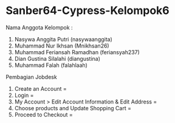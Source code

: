# Sanber64-Cypress-Kelompok6

Nama Anggota Kelompok :

1. Nasywa Anggita Putri (nasywaanggita)
2. Muhammad Nur Ikhsan (Mnikhsan26)
3. Muhammad Feriansah Ramadhan (feriansyah237)
4. Dian Gustina Silalahi (diangustina)
5. Muhammad Falah (falahlaah)

Pembagian Jobdesk

1. Create an Account =
2. Login =
3. My Account > Edit Account Information & Edit Address =
4. Choose products and Update Shopping Cart =
5. Proceed to Checkout =
